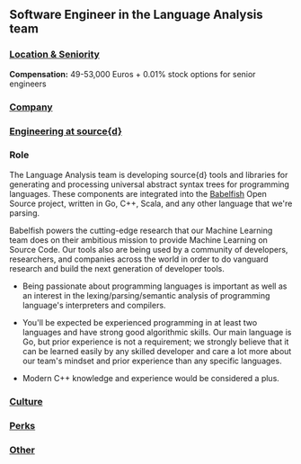 Software Engineer in the Language Analysis team
------------------------------------------

### [Location & Seniority](../location-seniority-section.md)

**Compensation:** 49-53,000 Euros + 0.01% stock options for senior engineers

### [Company](../company-section.md)

### [Engineering at source{d}](../engineering-section.md)

### Role 

The Language Analysis team is developing source{d} tools and libraries for generating and processing universal abstract syntax trees for programming languages. These components are integrated into the [Babelfish](https://github.com/bblfsh) Open Source project, written in Go, C++, Scala, and any other language that we're parsing. 

Babelfish powers the cutting-edge research that our Machine Learning team does on their ambitious mission to provide Machine Learning on Source Code. Our tools also are being used by a community of developers, researchers, and companies across the world in order to do vanguard research and build the next generation of developer tools.

- Being passionate about programming languages is important as well as an interest in the lexing/parsing/semantic analysis of programming language's interpreters and compilers. 

- You'll be expected be experienced programming in at least two
languages and have strong good algorithmic skills. Our main language is Go, but prior experience is not a requirement; we strongly believe that it can be learned easily by any skilled developer and care a lot more about our team's mindset and prior experience than any specific languages. 

- Modern C++ knowledge and experience would be considered a plus.

### [Culture](../culture-section.md)

### [Perks](../perks-section.md)

### [Other](../other-section.md)

